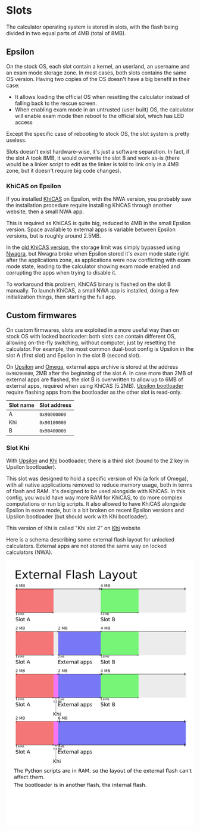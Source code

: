 # Slots

The calculator operating system is stored in slots, with the flash being divided
in two equal parts of 4MB (total of 8MB).

## Epsilon

On the stock OS, each slot contain a kernel, an userland, an username and an
exam mode storage zone. In most cases, both slots contains the same OS version.
Having two copies of the OS doesn't have a big benefit in their case:
<!-- TODO: Link to headers page for userland and username -->

- It allows loading the official OS when resetting the calculator instead of
  falling back to the rescue screen.
- When enabling exam mode in an untrusted (user built) OS, the calculator will
  enable exam mode then reboot to the official slot, which has LED access

Except the specific case of rebooting to stock OS, the slot system is pretty
useless.

Slots doesn't exist hardware-wise, it's just a software separation. In fact, if
the slot A took 8MB, it would overwrite the slot B and work as-is (there would
be a linker script to edit as the linker is told to link only in a 4MB zone, but
it doesn't require big code changes).

### KhiCAS on Epsilon

If you installed [KhiCAS] on Epsilon, with the NWA version, you probably saw the
installation procedure require installing KhiCAS through another website, then a
small NWA app.

This is required as KhiCAS is quite big, reduced to 4MB in the small Epsilon
version. Space available to external apps is variable between Epsilon versions,
but is roughly around 2.5MB.

In the [old KhiCAS version], the storage limit was simply bypassed using
[Nwagra](../../guide/help/enlarge-your-memory.md), but Nwagra broke when Epsilon
stored it's exam mode state right after the applications zone, as applications
were now conflicting with exam mode state, leading to the calculator showing
exam mode enabled and corrupting the apps when trying to disable it.

To workaround this problem, KhiCAS binary is flashed on the slot B manually. To
launch KhiCAS, a small NWA app is installed, doing a few initialization things,
then starting the full app.

<!-- TODO: Link to addresses -->

## Custom firmwares

On custom firmwares, slots are exploited in a more useful way than on stock OS
with locked bootloader: both slots can contain different OS, allowing on-the-fly
switching, without computer, just by resetting the calculator. For example, the
most common dual-boot config is Upsilon in the slot A (first slot) and Epsilon
in the slot B (second slot).

On [Upsilon] and [Omega], external apps archive is stored at the address
`0x90200000`, 2MB after the beginning of the slot A. In case more than 2MB of
external apps are flashed, the slot B is overwritten to allow up to 6MB of
external apps, required when using KhiCAS (5.2MB).
[Upsilon bootloader](bootloader.md#custom-bootloader) require flashing apps from
the bootloader as the other slot is read-only.

| Slot name | Slot address |
| --------- | ------------ |
| A         | `0x90000000` |
| Khi       | `0x90180000` |
| B         | `0x90400000` |

### Slot Khi

With [Upsilon] and [Khi] bootloader, there is a third slot (bound to the 2 key
in Upsilon bootloader).

This slot was designed to hold a specific version of Khi (a fork of Omega), with
all native applications removed to reduce memory usage, both in terms of flash
and RAM. It's designed to be used alongside with KhiCAS. In this config, you
would have way more RAM for KhiCAS, to do more complex computations or run big
scripts. It also allowed to have KhiCAS alongside Epsilon in exam mode, but is a
bit broken on recent Epsilon versions and Upsilon bootloader (but should work
with Khi bootloader).

This version of Khi is called "Khi slot 2" on [Khi] website

Here is a schema describing some external flash layout for unlocked calculators.
External apps are not stored the same way on locked calculators (NWA).

<!-- TODO: Use the SVG, and find a good way to handle dark theme -->
![Schema describing different external flash layouts](flash-layout.png)

[KhiCAS]: ../../guide/apps/khicas.md
[old KhiCAS version]: ../../guide/apps/legacy/khicas.md
[Upsilon]: https://getupsilon.web.app/
[Omega]: https://getomega.dev/
[Khi]: https://xcas.univ-grenoble-alpes.fr/nw/nws.html
